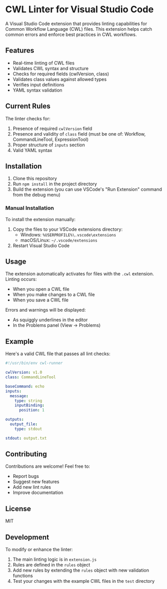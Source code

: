 # CWL Linter for Visual Studio Code

A Visual Studio Code extension that provides linting capabilities for Common Workflow Language (CWL) files. This extension helps catch common errors and enforce best practices in CWL workflows.

## Features

- Real-time linting of CWL files
- Validates CWL syntax and structure
- Checks for required fields (cwlVersion, class)
- Validates class values against allowed types
- Verifies input definitions
- YAML syntax validation

## Current Rules

The linter checks for:

1. Presence of required `cwlVersion` field
2. Presence and validity of `class` field (must be one of: Workflow, CommandLineTool, ExpressionTool)
3. Proper structure of `inputs` section
4. Valid YAML syntax

## Installation

1. Clone this repository
2. Run `npm install` in the project directory
3. Build the extension (you can use VSCode's "Run Extension" command from the debug menu)

### Manual Installation
To install the extension manually:

1. Copy the files to your VSCode extensions directory:
   - Windows: `%USERPROFILE%\.vscode\extensions`
   - macOS/Linux: `~/.vscode/extensions`
2. Restart Visual Studio Code

## Usage

The extension automatically activates for files with the `.cwl` extension. Linting occurs:
- When you open a CWL file
- When you make changes to a CWL file
- When you save a CWL file

Errors and warnings will be displayed:
- As squiggly underlines in the editor
- In the Problems panel (View → Problems)

## Example

Here's a valid CWL file that passes all lint checks:

```yaml
#!/usr/bin/env cwl-runner

cwlVersion: v1.0
class: CommandLineTool

baseCommand: echo
inputs:
  message:
    type: string
    inputBinding:
      position: 1

outputs:
  output_file:
    type: stdout

stdout: output.txt
```

## Contributing

Contributions are welcome! Feel free to:
- Report bugs
- Suggest new features
- Add new lint rules
- Improve documentation

## License

MIT

## Development

To modify or enhance the linter:

1. The main linting logic is in `extension.js`
2. Rules are defined in the `rules` object
3. Add new rules by extending the `rules` object with new validation functions
4. Test your changes with the example CWL files in the `test` directory
